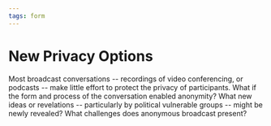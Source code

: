 ```yaml
---
tags: form
---
```


# New Privacy Options

Most broadcast conversations -- recordings of video conferencing, or podcasts -- make little effort to protect the privacy of participants. What if the form and process of the conversation enabled anonymity? What new ideas or revelations -- particularly by political vulnerable groups -- might be newly revealed? What challenges does anonymous broadcast present? 
